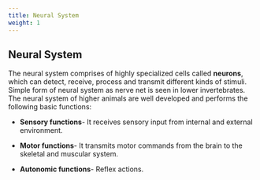 ```yaml
---
title: Neural System
weight: 1
---
```


## Neural System

The neural system comprises of highly specialized cells called **neurons**, which can detect, receive, process and transmit different kinds of stimuli. Simple form of neural system as nerve net is seen in lower invertebrates. The neural system of higher animals are well developed and performs the following basic functions:

- **Sensory functions**- It receives sensory input from internal and external environment.

- **Motor functions**- It transmits motor commands from the brain to the skeletal and muscular system.

- **Autonomic functions**- Reflex actions.

